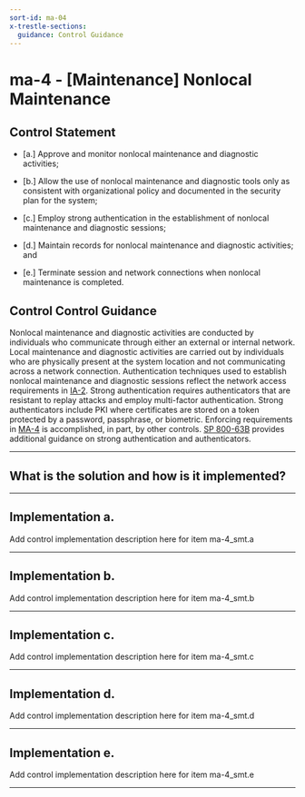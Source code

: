 ```yaml
---
sort-id: ma-04
x-trestle-sections:
  guidance: Control Guidance
---
```


# ma-4 - \[Maintenance\] Nonlocal Maintenance

## Control Statement

- \[a.\] Approve and monitor nonlocal maintenance and diagnostic activities;

- \[b.\] Allow the use of nonlocal maintenance and diagnostic tools only as consistent with organizational policy and documented in the security plan for the system;

- \[c.\] Employ strong authentication in the establishment of nonlocal maintenance and diagnostic sessions;

- \[d.\] Maintain records for nonlocal maintenance and diagnostic activities; and

- \[e.\] Terminate session and network connections when nonlocal maintenance is completed.

## Control Control Guidance

Nonlocal maintenance and diagnostic activities are conducted by individuals who communicate through either an external or internal network. Local maintenance and diagnostic activities are carried out by individuals who are physically present at the system location and not communicating across a network connection. Authentication techniques used to establish nonlocal maintenance and diagnostic sessions reflect the network access requirements in [IA-2](#ia-2). Strong authentication requires authenticators that are resistant to replay attacks and employ multi-factor authentication. Strong authenticators include PKI where certificates are stored on a token protected by a password, passphrase, or biometric. Enforcing requirements in [MA-4](#ma-4) is accomplished, in part, by other controls. [SP 800-63B](#e59c5a7c-8b1f-49ca-8de0-6ee0882180ce) provides additional guidance on strong authentication and authenticators.

______________________________________________________________________

## What is the solution and how is it implemented?

<!-- Please leave this section blank and enter implementation details in the parts below. -->

______________________________________________________________________

## Implementation a.

Add control implementation description here for item ma-4_smt.a

______________________________________________________________________

## Implementation b.

Add control implementation description here for item ma-4_smt.b

______________________________________________________________________

## Implementation c.

Add control implementation description here for item ma-4_smt.c

______________________________________________________________________

## Implementation d.

Add control implementation description here for item ma-4_smt.d

______________________________________________________________________

## Implementation e.

Add control implementation description here for item ma-4_smt.e

______________________________________________________________________
